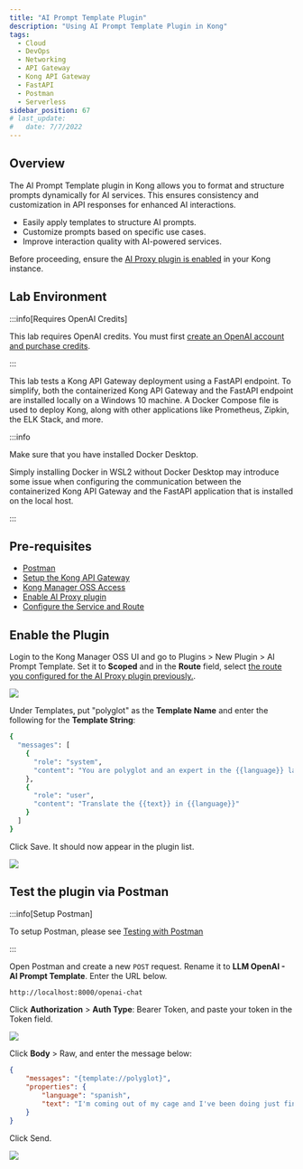 ```yaml
---
title: "AI Prompt Template Plugin"
description: "Using AI Prompt Template Plugin in Kong"
tags: 
  - Cloud
  - DevOps
  - Networking 
  - API Gateway
  - Kong API Gateway
  - FastAPI 
  - Postman
  - Serverless
sidebar_position: 67
# last_update:
#   date: 7/7/2022
---
```



## Overview

The AI Prompt Template plugin in Kong allows you to format and structure prompts dynamically for AI services. This ensures consistency and customization in API responses for enhanced AI interactions.

- Easily apply templates to structure AI prompts.  
- Customize prompts based on specific use cases.  
- Improve interaction quality with AI-powered services.  

Before proceeding, ensure the [AI Proxy plugin is enabled](/docs/006-Networking/060-Kong-API-Gateway/060-AI-and-Transformation/065-AI-Proxy-Plugin.md) in your Kong instance.


## Lab Environment

:::info[Requires OpenAI Credits]

This lab requires OpenAI credits. You must first [create an OpenAI account and purchase credits](#get-a-chatgpt-api-key).

:::

This lab tests a Kong API Gateway deployment using a FastAPI endpoint. To simplify, both the containerized Kong API Gateway and the FastAPI endpoint are installed locally on a Windows 10 machine. A Docker Compose file is used to deploy Kong, along with other applications like Prometheus, Zipkin, the ELK Stack, and more.

:::info 

Make sure that you have installed Docker Desktop. 

Simply installing Docker in WSL2 without Docker Desktop may introduce some issue when configuring the communication between the containerized Kong API Gateway and the FastAPI application that is installed on the local host.

:::

## Pre-requisites 

- [Postman](https://www.postman.com/downloads/)
- [Setup the Kong API Gateway](/docs/006-Networking/060-Kong-API-Gateway/015-Containerized-Kong-and-Other-Apps.md)
- [Kong Manager OSS Access](/docs/006-Networking/060-Kong-API-Gateway/015-Containerized-Kong-and-Other-Apps.md)
- [Enable AI Proxy plugin](/docs/006-Networking/060-Kong-API-Gateway/060-AI-and-Transformation/065-AI-Proxy-Plugin.md)
- [Configure the Service and Route](/docs/006-Networking/060-Kong-API-Gateway/060-AI-and-Transformation/065-AI-Proxy-Plugin.md#configure-the-service-and-route)


## Enable the Plugin 

Login to the Kong Manager OSS UI and go to Plugins > New Plugin > AI Prompt Template.
Set it to **Scoped** and in the **Route** field, select [the route you configured for the AI Proxy plugin previously.](/docs/006-Networking/060-Kong-API-Gateway/060-AI-and-Transformation/065-AI-Proxy-Plugin.md#configure-the-service-and-route).

![](/img/docs/12072024-ai-prompt-template-scoped.png)

Under Templates, put "polyglot" as the **Template Name** and enter the following for the **Template String**:

```bash
{
  "messages": [
    {
      "role": "system",
      "content": "You are polyglot and an expert in the {{language}} language"
    },
    {
      "role": "user",
      "content": "Translate the {{text}} in {{language}}"
    }
  ]
} 
```

Click Save. It should now appear in the plugin list.

![](/img/docs/12072024-ai-prompt-template-enabled-plugin.png)



## Test the plugin via Postman 

:::info[Setup Postman]

To setup Postman, please see [Testing with Postman](/docs/006-Networking/060-Kong-API-Gateway/016-Testing-wth-an-FastAPI-Endpoint.md#testing-with-postman)

:::

Open Postman and create a new `POST` request. Rename it to **LLM OpenAI - AI Prompt Template**. Enter the URL below.

```bash
http://localhost:8000/openai-chat
```

Click **Authorization** > **Auth Type**: Bearer Token, and paste your token in the Token field.

![](/img/docs/Screenshot-2024-12-07-020849-2.png)

Click **Body** > Raw, and enter the message below:

```json
{
    "messages": "{template://polyglot}",  
    "properties": {
        "language": "spanish",
        "text": "I'm coming out of my cage and I've been doing just fine."
    }
}
```

Click Send.

![](/img/docs/12072024-ai-prompt-template-working-translation.png)


